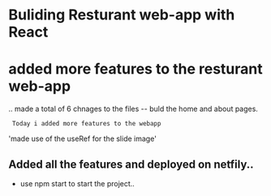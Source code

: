 # Buliding Resturant web-app with React 


# added more features to the resturant web-app 
.. made a total of 6 chnages to the files 
-- buld the home and about pages.


` Today i added more features to the webapp` 

'made use of the useRef for the slide image'


## Added all the features and deployed on netfily.. 

* use npm start to start the project..

